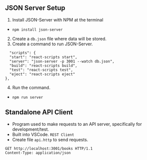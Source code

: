 ## JSON Server Setup

1. Install JSON-Server with NPM at the terminal

- `npm install json-server`

2. Create a `db.json` file where data will be stored.
3. Create a command to run JSON-Server.

```
  "scripts": {
  "start": "react-scripts start",
  "server": "json-server -p 3001 --watch db.json",
  "build": "react-scripts build",
  "test": "react-scripts test",
  "eject": "react-scripts eject"
},
```

4. Run the command.
  - `npm run server`

## Standalone API Client

- Program used to make requests to an API server, specifically for development/test.
- Built into VSCode.
  `REST Client`
- Create file `api.http` to send requests.
```
GET http://localhost:3001/books HTTP/1.1
Content-Type: application/json
```

